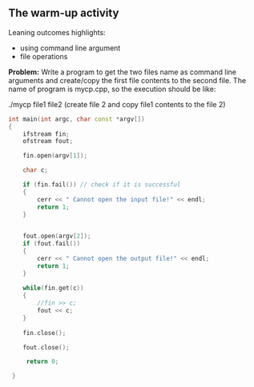 ## The warm-up activity

Leaning outcomes highlights: 
- using command line argument
- file operations

**Problem:** Write a program to get the two files name as command line arguments and create/copy the first file contents to the second file. The name of program is mycp.cpp, so the execution should be like:

./mycp file1 file2 (create file 2 and copy file1 contents to the file 2)


```C++
int main(int argc, char const *argv[])
{
 	ifstream fin;
 	ofstream fout;

 	fin.open(argv[1]);

 	char c;

 	if (fin.fail()) // check if it is successful 
 	{
 		cerr << " Cannot open the input file!" << endl;
 		return 1;
 	}
 	

 	fout.open(argv[2]);
 	if (fout.fail())
 	{
 		cerr << " Cannot open the output file!" << endl;
 		return 1;
 	}
 	
 	while(fin.get(c)) 
	{
		//fin >> c;		
		fout << c;
	}
 	
 	fin.close(); 

 	fout.close();

 	 return 0;

 } 
```

